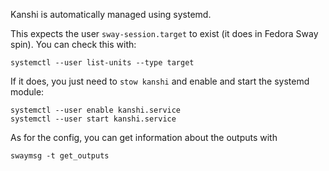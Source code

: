 Kanshi is automatically managed using systemd.

This expects the user `sway-session.target` to exist (it does in Fedora Sway spin).
You can check this with:
```
systemctl --user list-units --type target
```

If it does, you just need to `stow kanshi` and enable and start the systemd module:
```
systemctl --user enable kanshi.service
systemctl --user start kanshi.service
```

As for the config, you can get information about the outputs with

```
swaymsg -t get_outputs
```
